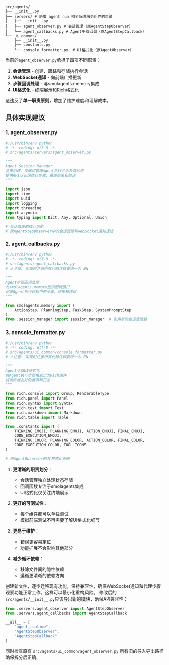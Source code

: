 ```
src/agents/
├── __init__.py
├── servers/ # 新增 agent run 相关系统服务组件的目录
│   ├── __init__.py
│   ├── agent_observer.py # 会话管理（原AgentStepObserver）
│   └── agent_callbacks.py # Agent步骤回调（原AgentStepCallback）
└── ui_common/
    ├── __init__.py
    ├── constants.py
    └── console_formatter.py  # UI格式化（原AgentObserver）
```

当前的`agent_observer.py`承担了四项不同职责：

1. **会话管理** - 创建、跟踪和存储执行会话
2. **WebSocket通知** - 向前端广播更新
3. **步骤回调处理** - 与smolagents.memory集成
4. **UI格式化** - 终端展示和Rich格式化

这违反了**单一职责原则**，增加了维护难度和理解成本。

## 具体实现建议

### 1. agent_observer.py
```python
#!/usr/bin/env python
# -*- coding: utf-8 -*-
# src/agents/servers/agent_observer.py

"""
Agent Session Manager
负责创建、存储和管理Agent执行会话及其状态
提供API以记录执行步骤、最终结果和错误
"""

import json
import time
import uuid
import logging
import threading
import asyncio
from typing import Dict, Any, Optional, Union

# 会话管理的核心功能
# 原AgentStepObserver中的会话管理和WebSocket通知逻辑
```

### 2. agent_callbacks.py
```python
#!/usr/bin/env python
# -*- coding: utf-8 -*-
# src/agents/agent_callbacks.py
# ⚠️注意: 实现时注意所有代码注释要统一为 EN

"""
Agent步骤回调处理
为smolagents.memory提供回调接口
记录Agent执行过程中的步骤、结果和错误
"""

from smolagents.memory import (
    ActionStep, PlanningStep, TaskStep, SystemPromptStep
)
from .session_manager import session_manager  # 引用新的会话管理器
```

### 3. console_formatter.py
```python
#!/usr/bin/env python
# -*- coding: utf-8 -*-
# src/agents/ui_common/console_formatter.py
# ⚠️注意: 实现时注意所有代码注释要统一为 EN

"""
Agent步骤UI格式化
将Agent执行步骤格式化为Rich组件
提供终端友好的展示和日志
"""

from rich.console import Group, RenderableType
from rich.panel import Panel
from rich.syntax import Syntax
from rich.text import Text
from rich.markdown import Markdown
from rich.table import Table

from .constants import (
    THINKING_EMOJI, PLANNING_EMOJI, ACTION_EMOJI, FINAL_EMOJI,
    CODE_EXECUTION_EMOJI,
    THINKING_COLOR, PLANNING_COLOR, ACTION_COLOR, FINAL_COLOR,
    CODE_EXECUTION_COLOR, TOOL_ICONS
)

# 原AgentObserver的UI格式化逻辑
```

1. **更清晰的职责划分**：
   - 会话管理独立处理状态存储
   - 回调函数专注于smolagents集成
   - UI格式化仅关注终端展示

2. **更好的可测试性**：
   - 每个组件都可以单独测试
   - 模拟前端测试不再需要了解UI格式化细节

3. **更易于维护**：
   - 错误更容易定位
   - 功能扩展不会影响其他部分

4. **减少循环依赖**：
   - 移除文件间的隐性依赖
   - 遵循更清晰的依赖方向

创建新文件，逐步迁移现有功能，保持兼容性，确保WebSocket通知和代理步骤观察功能正常工作。这样可以最小化重构风险。
修改后的`src/agents/__init__.py`应该导出新的模块，确保API兼容性：

```python
from .servers.agent_observer import AgentStepObserver
from .servers.agent_callbacks import AgentStepCallback

__all__ = [
    "agent_runtime",
    "AgentStepObserver",
    "AgentStepCallback"
]
```

同时检查原有 `src/agents/ui_common/agent_observer.py` 所有旧的导入导出路径确保拆分后正确.
